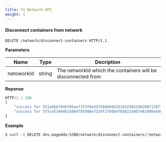 ```yaml
---
title: V1 Network API
weight: 1
---
```



#### Disconnect containers from network

```
DELETE /network/disconnect-containers HTTP/1.1
```

__Parameters__

| Name       	| Type   	| Decription                                                   	|
|------------	|--------	|--------------------------------------------------------------	|
| netoworkId 	| string 	| The networkId which the containers will be disconnected from 	|

__Reponse__

```javascript
HTTP/1.1 200
[
    "success for 551adbb704bf95ae73f3f8e497560609d2016d1566196298f1787f087af4b5cd",
    "success for 5f5ce51404b15069795006e7319f270db4f6d822a067e61808eeb0b2922087db"
]
```

__Example__

```bash
$ curl -X DELETE dns.mageddo:5380/network/disconnect-containers/?networkId=85e7564c6b71
```
